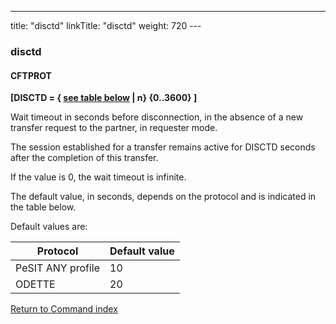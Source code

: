 ---
title: "disctd"
linkTitle: "disctd"
weight: 720
--- <span id="disctd"></span>

### disctd

#### **CFTPROT**

****[DISCTD = { <u>see table below</u> &#124; n} {0..3600}
]****

Wait timeout in seconds before disconnection, in the absence of a new
transfer request to the partner, in requester mode.

The session established for a transfer remains active for DISCTD seconds
after the completion of this transfer.

If the value is 0, the wait timeout is infinite.

The default value, in seconds, depends on the protocol and is
indicated in the table below.

Default values are:

| Protocol  | Default value |
| --- | --- |
| PeSIT ANY profile | 10  |
| ODETTE  | 20  |

[Return to Command index](../../)
